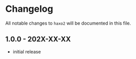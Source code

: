 # Changelog

All notable changes to `haxo2` will be documented in this file.

## 1.0.0 - 202X-XX-XX

- initial release
